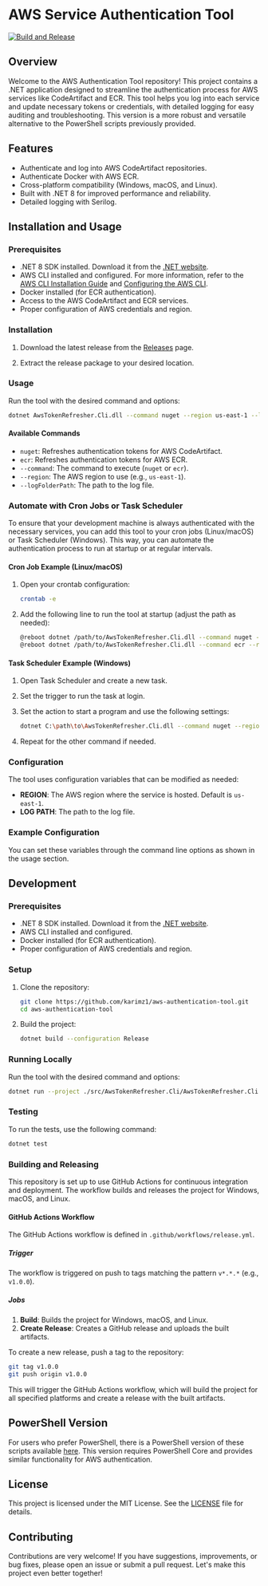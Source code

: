 # AWS Service Authentication Tool

[![Build and Release](https://github.com/karimz1/AWS-Service-Authentication-Tool/actions/workflows/release.yml/badge.svg)](https://github.com/karimz1/AWS-Service-Authentication-Tool/actions/workflows/release.yml)

## Overview

Welcome to the AWS Authentication Tool repository! This project contains a .NET application designed to streamline the authentication process for AWS services like CodeArtifact and ECR. This tool helps you log into each service and update necessary tokens or credentials, with detailed logging for easy auditing and troubleshooting. This version is a more robust and versatile alternative to the PowerShell scripts previously provided.

## Features

- Authenticate and log into AWS CodeArtifact repositories.
- Authenticate Docker with AWS ECR.
- Cross-platform compatibility (Windows, macOS, and Linux).
- Built with .NET 8 for improved performance and reliability.
- Detailed logging with Serilog.

## Installation and Usage

### Prerequisites

- .NET 8 SDK installed. Download it from the [.NET website](https://dotnet.microsoft.com/download).
- AWS CLI installed and configured. For more information, refer to the [AWS CLI Installation Guide](https://docs.aws.amazon.com/cli/latest/userguide/install-cliv2.html) and [Configuring the AWS CLI](https://docs.aws.amazon.com/cli/latest/userguide/cli-configure-files.html).
- Docker installed (for ECR authentication).
- Access to the AWS CodeArtifact and ECR services.
- Proper configuration of AWS credentials and region.

### Installation

1. Download the latest release from the [Releases](https://github.com/karimz1/AWS-Service-Authentication-Tool/releases) page.

2. Extract the release package to your desired location.

### Usage

Run the tool with the desired command and options:

```sh
dotnet AwsTokenRefresher.Cli.dll --command nuget --region us-east-1 --logPath ./logs
```

#### Available Commands

- `nuget`: Refreshes authentication tokens for AWS CodeArtifact.
- `ecr`: Refreshes authentication tokens for AWS ECR.
- `--command`: The command to execute (`nuget` or `ecr`).
- `--region`: The AWS region to use (e.g., `us-east-1`).
- `--logFolderPath`: The path to the log file.

### Automate with Cron Jobs or Task Scheduler 

To ensure that your development machine is always authenticated with the necessary services, you can add this tool to your cron jobs (Linux/macOS) or Task Scheduler (Windows). This way, you can automate the authentication process to run at startup or at regular intervals.

#### Cron Job Example (Linux/macOS)

1. Open your crontab configuration:

    ```sh
    crontab -e
    ```

2. Add the following line to run the tool at startup (adjust the path as needed):

    ```sh
    @reboot dotnet /path/to/AwsTokenRefresher.Cli.dll --command nuget --region us-east-1 --logPath /path/to/logs
    @reboot dotnet /path/to/AwsTokenRefresher.Cli.dll --command ecr --region us-east-1 --logPath /path/to/logs
    ```

#### Task Scheduler Example (Windows)

1. Open Task Scheduler and create a new task.
2. Set the trigger to run the task at login.
3. Set the action to start a program and use the following settings:

    ```sh
    dotnet C:\path\to\AwsTokenRefresher.Cli.dll --command nuget --region us-east-1 --logPath C:\path\to\logs
    ```

4. Repeat for the other command if needed.

### Configuration

The tool uses configuration variables that can be modified as needed:

- **REGION**: The AWS region where the service is hosted. Default is `us-east-1`.
- **LOG PATH**: The path to the log file.

### Example Configuration

You can set these variables through the command line options as shown in the usage section.

## Development

### Prerequisites

- .NET 8 SDK installed. Download it from the [.NET website](https://dotnet.microsoft.com/download).
- AWS CLI installed and configured.
- Docker installed (for ECR authentication).
- Proper configuration of AWS credentials and region.

### Setup

1. Clone the repository:

   ```sh
   git clone https://github.com/karimz1/aws-authentication-tool.git
   cd aws-authentication-tool
   ```

2. Build the project:

   ```sh
   dotnet build --configuration Release
   ```

### Running Locally

Run the tool with the desired command and options:

```sh
dotnet run --project ./src/AwsTokenRefresher.Cli/AwsTokenRefresher.Cli.csproj -- --command nuget --region us-east-1 --logPath ./logs
```

### Testing

To run the tests, use the following command:

```sh
dotnet test
```

### Building and Releasing

This repository is set up to use GitHub Actions for continuous integration and deployment. The workflow builds and releases the project for Windows, macOS, and Linux.

#### GitHub Actions Workflow

The GitHub Actions workflow is defined in `.github/workflows/release.yml`.

##### Trigger

The workflow is triggered on push to tags matching the pattern `v*.*.*` (e.g., `v1.0.0`).

##### Jobs

1. **Build**: Builds the project for Windows, macOS, and Linux.
2. **Create Release**: Creates a GitHub release and uploads the built artifacts.

To create a new release, push a tag to the repository:

```sh
git tag v1.0.0
git push origin v1.0.0
```

This will trigger the GitHub Actions workflow, which will build the project for all specified platforms and create a release with the built artifacts.

## PowerShell Version

For users who prefer PowerShell, there is a PowerShell version of these scripts available [here](https://github.com/karimz1/AWS-Authentication-Scripts). This version requires PowerShell Core and provides similar functionality for AWS authentication.

## License

This project is licensed under the MIT License. See the [LICENSE](https://github.com/karimz1/AWS-Service-Authentication-Tool/blob/main/LICENCE) file for details.

## Contributing

Contributions are very welcome! If you have suggestions, improvements, or bug fixes, please open an issue or submit a pull request. Let's make this project even better together!